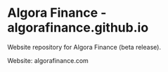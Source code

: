 # Algora Finance - algorafinance.github.io 

Website repository for Algora Finance (beta release).

Website: algorafinance.com
